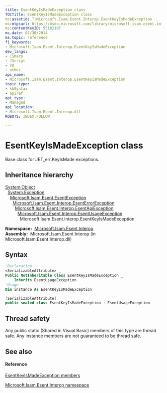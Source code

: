 ```yaml
---
title: EsentKeyIsMadeException class
TOCTitle: EsentKeyIsMadeException class
ms:assetid: T:Microsoft.Isam.Esent.Interop.EsentKeyIsMadeException
ms:mtpsurl: https://msdn.microsoft.com/library/microsoft.isam.esent.interop.esentkeyismadeexception(v=EXCHG.10)
ms:contentKeyID: 55102107
ms.date: 07/30/2014
ms.topic: reference
f1_keywords:
- Microsoft.Isam.Esent.Interop.EsentKeyIsMadeException
dev_langs:
- CSharp
- JScript
- VB
- other
api_name: 
- Microsoft.Isam.Esent.Interop.EsentKeyIsMadeException
topic_type: 
- kbSyntax
- apiref
api_type: 
- Managed
api_location: 
- Microsoft.Isam.Esent.Interop.dll
ROBOTS: INDEX,FOLLOW

---
```


# EsentKeyIsMadeException class

Base class for JET_err.KeyIsMade exceptions.

## Inheritance hierarchy

[System.Object](https://docs.microsoft.com/dotnet/api/system.object?redirectedfrom=MSDN)  
  [System.Exception](https://docs.microsoft.com/dotnet/api/system.exception?redirectedfrom=MSDN)  
    [Microsoft.Isam.Esent.EsentException](dn292088\(v=exchg.10\).md)  
      [Microsoft.Isam.Esent.Interop.EsentErrorException](dn274314\(v=exchg.10\).md)  
        [Microsoft.Isam.Esent.Interop.EsentApiException](dn334231\(v=exchg.10\).md)  
          [Microsoft.Isam.Esent.Interop.EsentUsageException](dn350849\(v=exchg.10\).md)  
            Microsoft.Isam.Esent.Interop.EsentKeyIsMadeException  

**Namespace:**  [Microsoft.Isam.Esent.Interop](hh596136\(v=exchg.10\).md)  
**Assembly:**  Microsoft.Isam.Esent.Interop (in Microsoft.Isam.Esent.Interop.dll)

## Syntax

``` vb
'Declaration
<SerializableAttribute> _
Public NotInheritable Class EsentKeyIsMadeException _
    Inherits EsentUsageException
'Usage
Dim instance As EsentKeyIsMadeException
```

``` csharp
[SerializableAttribute]
public sealed class EsentKeyIsMadeException : EsentUsageException
```

## Thread safety

Any public static (Shared in Visual Basic) members of this type are thread safe. Any instance members are not guaranteed to be thread safe.

## See also

#### Reference

[EsentKeyIsMadeException members](dn319607\(v=exchg.10\).md)

[Microsoft.Isam.Esent.Interop namespace](hh596136\(v=exchg.10\).md)

